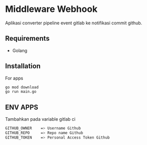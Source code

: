 # Middleware Webhook
Aplikasi converter pipeline event gitlab ke notifikasi commit github.

## Requirements
- Golang

## Installation
For apps
```bash
go mod download
go run main.go
```


## ENV APPS
Tambahkan pada variable gitlab ci
```bash
GITHUB_OWNER    => Username Github
GITHUB_REPO     => Repo name Github
GITHUB_TOKEN    => Personal Access Token Github
```
